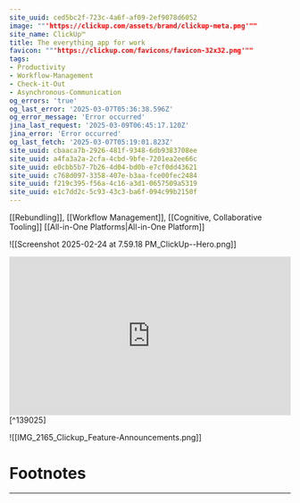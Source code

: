 ```yaml
---
site_uuid: ced5bc2f-723c-4a6f-af09-2ef9078d6052
image: ""'https://clickup.com/assets/brand/clickup-meta.png'""
site_name: ClickUp™
title: The everything app for work
favicon: ""'https://clickup.com/favicons/favicon-32x32.png'""
tags:
- Productivity
- Workflow-Management
- Check-it-Out
- Asynchronous-Communication
og_errors: 'true'
og_last_error: '2025-03-07T05:36:38.596Z'
og_error_message: 'Error occurred'
jina_last_request: '2025-03-09T06:45:17.120Z'
jina_error: 'Error occurred'
og_last_fetch: '2025-03-07T05:19:01.823Z'
site_uuid: cbaaca7b-2926-481f-9348-6db9383708ee
site_uuid: a4fa3a2a-2cfa-4cbd-9bfe-7201ea2ee66c
site_uuid: e0cbb5b7-7b26-4d04-bd0b-e7cf0dd43621
site_uuid: c768d097-3358-407e-b3aa-fce00fec2484
site_uuid: f219c395-f56a-4c16-a3d1-0657509a5319
site_uuid: e1c7dd2c-5c93-43c3-ba6f-094c99b2150f
---
```

[[Rebundling]], [[Workflow Management]], [[Cognitive, Collaborative Tooling]]
[[All-in-One Platforms|All-in-One Platform]]

![[Screenshot 2025-02-24 at 7.59.18 PM_ClickUp--Hero.png]]

<iframe 
style="aspect-ratio:16/9;width:100%;height:auto" 
src="https://www.youtube.com/embed/rO4j3dtqeDg?si=4hJCBYeG7r8StRI4" 
title="YouTube video player" 
frameborder="0" 
allow="accelerometer; autoplay; clipboard-write; encrypted-media; gyroscope; picture-in-picture; web-share" 
referrerpolicy="strict-origin-when-cross-origin" 
allowfullscreen
></iframe> [^139025]


![[IMG_2165_Clickup_Feature-Announcements.png]]



# Footnotes
***

[^139025]: 2025, Mar 04. "[ClickUp Review: AI Powered Project Management Tool](https://youtu.be/rO4j3dtqeDg?si=4hJCBYeG7r8StRI4)," [[Tool Finder]]
